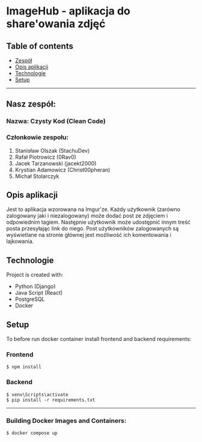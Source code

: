 # ImageHub - aplikacja do share'owania zdjęć

## Table of contents
* [Zespół](#nasz-zespół)
* [Opis aplikacji](#opis-aplikacji)
* [Technologie](#technologie)
* [Setup](#setup)

***

## Nasz zespół:
### Nazwa: Czysty Kod (Clean Code)

### Członkowie zespołu:
1. Stanisław Olszak (StachuDev)
2. Rafał Piotrowicz (0Rav0)
3. Jacek Tarzanowski (jacekt2000)
4. Krystian Adamowicz (Christ00pheran)
5. Michał Stolarczyk


## Opis aplikacji
Jest to aplikacja wzorowana na Imgur'ze. Każdy użytkownik (zarówno zalogowany 
jaki i niezalogowany) może dodać post ze zdjęciem i odpowiednim tagiem. Następnie 
użytkownik może udostępnić innym treść posta przesyłając link do niego.
Post użytkowników zalogowanych są wyświetlane na stronie głównej jest możliwość 
ich komentowania i lajkowania.  
	
## Technologie
Project is created with:
* Python (Django)
* Java Script (React)
* PostgreSQL
* Docker
	
## Setup
To before run docker container install frontend and backend requirements:

### Frontend

```
$ npm install
```

### Backend

```
$ venv\Scripts\activate 
$ pip install -r requirements.txt
```
***
### Building Docker Images and Containers:

```
$ docker compose up
```
